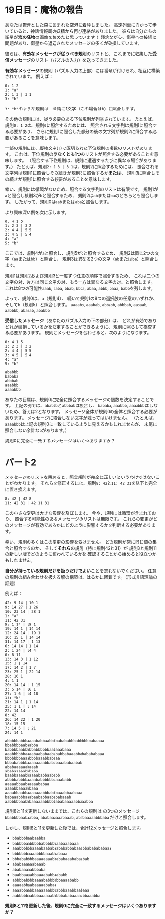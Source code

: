 # 19日目：魔物の報告 #

あなたは鬱蒼とした森に囲まれた空港に着陸しました。
高速列車に向かって歩いていると、神話情報局の妖精から再び連絡がありました。
彼らは自分たちの衛星が**海の怪物**の画像を集めたと思っています！
残念ながら、衛星への接続に問題があり、衛星から返送されたメッセージの多くが破損しています。

彼らは、**有効なメッセージが従うべき規則**のリストと、
これまでに収集した**受信メッセージ**のリスト（パズルの入力）を送ってきました。

**有効なメッセージ**の規則（パズル入力の上部）には番号が付けられ、相互に構築されています。
例えば：

~~~
0: 1 2
1: "a"
2: 1 3 | 3 1
3: "b"
~~~

`3: "b"`のような規則は、単純に1文字（この場合は`b`）に照合します。

その他の規則には、従う必要のある下位規則が列挙されています。
たとえば、規則`0: 1 2`は、規則`0`に照合するためには、
照合される文字列は規則1に照合する必要があり、
さらに規則1に照合した部分の後の文字列が規則2に照合する必要があることを意味します。

一部の規則には、縦棒文字(`|`)で区切られた下位規則の複数のリストがあります。
これは、下位規則の**少なくとも1つ**のリストが照合する必要があることを意味します。
（照合する下位規則は、規則に遭遇するたびに異なる場合があります。）
たとえば、規則`2: 1 3 | 3 1`は、規則2に照合するためには、
照合される文字列は規則1に照合しその続きが規則3に照合するか**または**、
規則3に照合しその続きが規則1に照合する必要があることを意味します。

幸い、規則には循環がないため、照合する文字列のリストは有限です。
規則1が`a`と照合し規則3が`b`と照合するため、
規則2は`ab`または`ba`のどちらとも照合します。
したがって、規則0は`aab`または`aba`と照合します。

より興味深い例を次に示します。

~~~
0: 4 1 5
1: 2 3 | 3 2
2: 4 4 | 5 5
3: 4 5 | 5 4
4: "a"
5: "b"
~~~

ここでは、規則4が`a`と照合し、規則5が`b`と照合するため、
規則2は同じ2つの文字（`aa`または`bb`）と照合し、
規則3は異なる2つの文字（`ab`または`ba`）と照合します。

規則1は規則2および規則3と一度ずつ任意の順序で照合するため、
これは二つの文字の対、片方は同じ文字の対、もう一方は異なる文字の対、と照合します。
これは8つの可能性`aaab`, `aaba`, `bbab`, `bbba`, `abaa`, `abbb`, `baaa`, `babb`を残します。

よって、規則0は、`a`（規則4）、
続いて規則1の8つの選択肢の任意のいずれか、
そして`b`（規則5）と照合します。
`aaaabb`, `aaabab`, `abbabb`, `abbbab`, `aabaab`, `aabbbb`, `abaaab`, `ababbb`

**受信したメッセージ**（あなたのパズル入力の下の部分）は、
どれが有効でありどれが破損しているかを決定することができるように、
規則に照らして検査する必要があります。
規則とメッセージを合わせると、次のようになります。

~~~
0: 4 1 5
1: 2 3 | 3 2
2: 4 4 | 5 5
3: 4 5 | 5 4
4: "a"
5: "b"

ababbb
bababa
abbbab
aaabbb
aaaabbb
~~~

あなたの目標は、規則0に完全に照合するメッセージの個数を決定することです。
上記の例では、`ababbb`と`abbbab`は照合し、
`bababa`, `aaabbb`, `aaaabbb`はしないため、答えは2となります。
メッセージ全体が規則0の全体と照合する必要があります。
メッセージに照合しない文字が残ってはいけません。
（たとえば、`aaaabbb`は上記の規則0に一致しているように見えるかもしれませんが、
末尾に照合しない余計な`b`があります。）

規則0に完全に一致するメッセージはいくつありますか？

# パート2 #

メッセージのリストを眺めると、照合規則が完全に正しいというわけではないことがわかります。
それらを修正するには、規則`8: 42`と`11: 42 31`を以下と完全に置き換えます。

~~~
8: 42 | 42 8
11: 42 31 | 42 11 31
~~~

この小さな変更は大きな影響を及ぼします。
今や、規則には循環が含まれており、
照合する可能性のあるメッセージのリストは無限です。
これらの変更がどのメッセージが有効であるかにどのように影響するかを判断する必要があります。

幸い、規則の多くはこの変更の影響を受けません。
どの規則が常に同じ値の集合と照合するのか、
そして**それら**の規則（特に規則42と31）が
規則8と規則11の新しい版でどのように使われているかを
確認することから始めると役立つかもしれません。

**自分が持っている規則だけを扱うだけでよい**ことを忘れないでください。
任意の規則の組み合わせを扱える解の構築は、はるかに困難です。（形式言語理論の話題）

例えば：

~~~
42: 9 14 | 10 1
9: 14 27 | 1 26
10: 23 14 | 28 1
1: "a"
11: 42 31
5: 1 14 | 15 1
19: 14 1 | 14 14
12: 24 14 | 19 1
16: 15 1 | 14 14
31: 14 17 | 1 13
6: 14 14 | 1 14
2: 1 24 | 14 4
0: 8 11
13: 14 3 | 1 12
15: 1 | 14
17: 14 2 | 1 7
23: 25 1 | 22 14
28: 16 1
4: 1 1
20: 14 14 | 1 15
3: 5 14 | 16 1
27: 1 6 | 14 18
14: "b"
21: 14 1 | 1 14
25: 1 1 | 1 14
22: 14 14
8: 42
26: 14 22 | 1 20
18: 15 15
7: 14 5 | 1 21
24: 14 1

abbbbbabbbaaaababbaabbbbabababbbabbbbbbabaaaa
bbabbbbaabaabba
babbbbaabbbbbabbbbbbaabaaabaaa
aaabbbbbbaaaabaababaabababbabaaabbababababaaa
bbbbbbbaaaabbbbaaabbabaaa
bbbababbbbaaaaaaaabbababaaababaabab
ababaaaaaabaaab
ababaaaaabbbaba
baabbaaaabbaaaababbaababb
abbbbabbbbaaaababbbbbbaaaababb
aaaaabbaabaaaaababaa
aaaabbaaaabbaaa
aaaabbaabbaaaaaaabbbabbbaaabbaabaaa
babaaabbbaaabaababbaabababaaab
aabbbbbaabbbaaaaaabbbbbababaaaaabbaaabba
~~~

規則8と11を更新しないままでは、これらの規則は
の3つのメッセージ`bbabbbbaabaabba`, `ababaaaaaabaaab`, `ababaaaaabbbaba`
だけと照合します。

しかし、規則8と11を更新した後では、合計12メッセージと照合します。

- `bbabbbbaabaabba`
- `babbbbaabbbbbabbbbbbaabaaabaaa`
- `aaabbbbbbaaaabaababaabababbabaaabbababababaaa`
- `bbbbbbbaaaabbbbaaabbabaaa`
- `bbbababbbbaaaaaaaabbababaaababaabab`
- `ababaaaaaabaaab`
- `ababaaaaabbbaba`
- `baabbaaaabbaaaababbaababb`
- `abbbbabbbbaaaababbbbbbaaaababb`
- `aaaaabbaabaaaaababaa`
- `aaaabbaabbaaaaaaabbbabbbaaabbaabaaa`
- `aabbbbbaabbbaaaaaabbbbbababaaaaabbaaabba`

**規則8と11を更新した後、規則0に完全に一致するメッセージはいくつありますか？**
